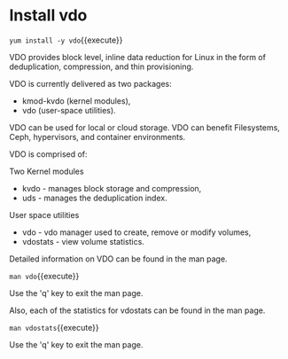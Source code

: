 # Install vdo

`yum install -y vdo`{{execute}}

VDO provides block level, inline data reduction for Linux in the form of deduplication,
compression, and thin provisioning.  

VDO is currently delivered as two packages: 
* kmod-kvdo (kernel modules),
* vdo (user-space utilities).  

VDO can be used for local or cloud storage.  VDO can benefit Filesystems,
Ceph, hypervisors, and container environments.  

VDO is comprised of:

Two Kernel modules
* kvdo     - manages block storage and compression,
* uds      - manages the deduplication index.  
    
User space utilities
* vdo      - vdo manager used to create, remove or modify volumes,
* vdostats - view volume statistics.

Detailed information on VDO can be found in the man page.

`man vdo`{{execute}}

Use the 'q' key to exit the man page.

Also, each of the statistics for vdostats can be found in the man page.

`man vdostats`{{execute}}

Use the 'q' key to exit the man page.

